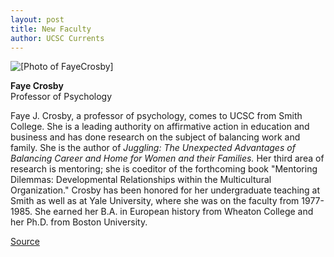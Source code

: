 ```yaml
---
layout: post
title: New Faculty
author: UCSC Currents
---
```


![\[Photo of FayeCrosby\]][2]

**Faye Crosby**  
Professor of Psychology

Faye J. Crosby, a professor of psychology, comes to UCSC from Smith College. She is a leading authority on affirmative action in education and business and has done research on the subject of balancing work and family. She is the author of _Juggling: The Unexpected Advantages of Balancing Career and Home for Women and their Families._ Her third area of research is mentoring; she is coeditor of the forthcoming book "Mentoring Dilemmas: Developmental Relationships within the Multicultural Organization." Crosby has been honored for her undergraduate teaching at Smith as well as at Yale University, where she was on the faculty from 1977-1985. She earned her B.A. in European history from Wheaton College and her Ph.D. from Boston University.

[2]: http://www1.ucsc.edu/oncampus/currents/98-99/art/crosby_faye.jpg

[Source](http://www1.ucsc.edu/oncampus/currents/98-99/11-02/newfac.htm "Permalink to New Faculty: Faye Crosby: 11-09-98")
